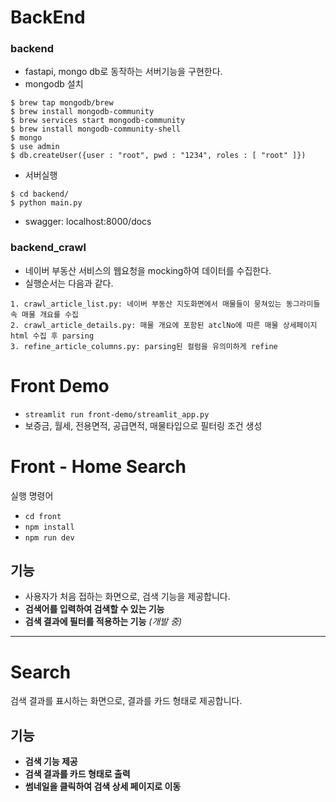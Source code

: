 # BackEnd


### backend
- fastapi, mongo db로 동작하는 서버기능을 구현한다.
- mongodb 설치
```
$ brew tap mongodb/brew
$ brew install mongodb-community
$ brew services start mongodb-community
$ brew install mongodb-community-shell
$ mongo
$ use admin
$ db.createUser({user : "root", pwd : "1234", roles : [ "root" ]})
```

- 서버실행
```
$ cd backend/
$ python main.py
```
- swagger: localhost:8000/docs

### backend_crawl
- 네이버 부동산 서비스의 웹요청을 mocking하여 데이터를 수집한다.
- 실행순서는 다음과 같다.
```
1. crawl_article_list.py: 네이버 부동산 지도화면에서 매물들이 뭉쳐있는 동그라미들 속 매물 개요를 수집
2. crawl_article_details.py: 매물 개요에 포함된 atclNo에 따른 매물 상세페이지 html 수집 후 parsing
3. refine_article_columns.py: parsing된 컬럼을 유의미하게 refine
```

# Front Demo
- `streamlit run front-demo/streamlit_app.py`
- 보증금, 월세, 전용면적, 공급면적, 매물타입으로 필터링 조건 생성


# Front - Home Search  
실행 명령어
- `cd front`
- `npm install`
- `npm run dev`
 

## 기능  
- 사용자가 처음 접하는 화면으로, 검색 기능을 제공합니다. 
- **검색어를 입력하여 검색할 수 있는 기능**  
- **검색 결과에 필터를 적용하는 기능** *(개발 중)*  



---

# Search  

검색 결과를 표시하는 화면으로, 결과를 카드 형태로 제공합니다.  

## 기능  
- **검색 기능 제공**  
- **검색 결과를 카드 형태로 출력**  
- **썸네일을 클릭하여 검색 상세 페이지로 이동** 



